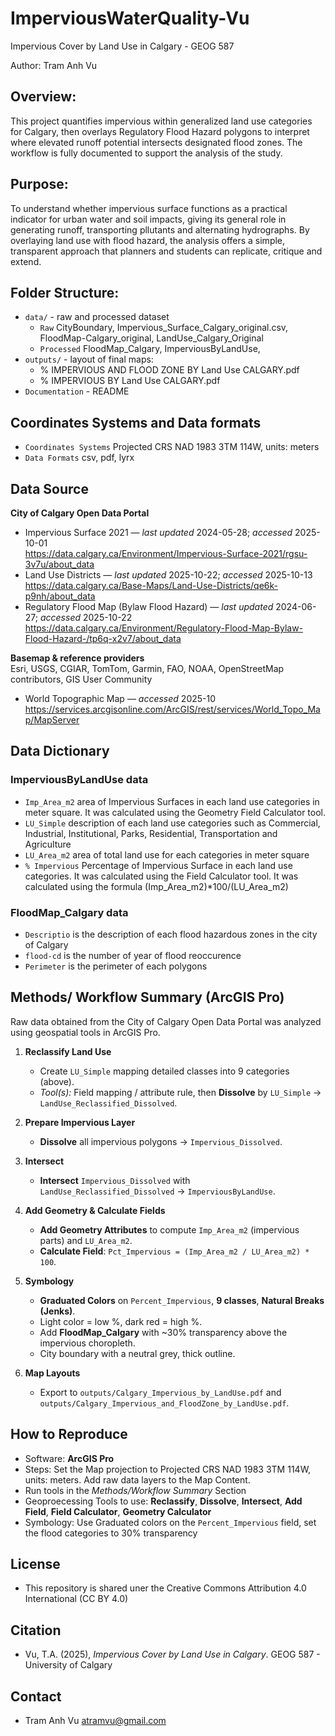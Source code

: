 # ImperviousWaterQuality-Vu
Impervious Cover by Land Use in Calgary - GEOG 587

Author: Tram Anh Vu

## Overview: 
This project quantifies impervious within generalized land use categories for Calgary, then overlays Regulatory Flood Hazard polygons to interpret where elevated runoff potential intersects designated flood zones. The workflow is fully documented to support the analysis of the study.
## Purpose: 
To understand whether impervious surface functions as a practical indicator for urban water and soil impacts, giving its general role in generating runoff, transporting pllutants and alternating hydrographs. By overlaying land use with flood hazard, the analysis offers a simple, transparent approach that planners and students can replicate, critique and extend.

## Folder Structure: 
   - `data/` - raw and processed dataset
      - `Raw` CityBoundary, Impervious_Surface_Calgary_original.csv, FloodMap-Calgary_original, LandUse_Calgary_Original
      - `Processed` FloodMap_Calgary, ImperviousByLandUse, 
   - `outputs/` - layout of final maps:
      - % IMPERVIOUS AND FLOOD ZONE BY Land Use CALGARY.pdf
      - % IMPERVIOUS BY Land Use CALGARY.pdf
   - `Documentation` -  README     

## Coordinates Systems and Data formats
   - `Coordinates Systems` Projected CRS NAD 1983 3TM 114W, units: meters
   - `Data Formats` csv, pdf, lyrx 

## Data Source
**City of Calgary Open Data Portal**
- Impervious Surface 2021 — *last updated* 2024-05-28; *accessed* 2025-10-01  
  https://data.calgary.ca/Environment/Impervious-Surface-2021/rgsu-3v7u/about_data
- Land Use Districts — *last updated* 2025-10-22; *accessed* 2025-10-13  
  https://data.calgary.ca/Base-Maps/Land-Use-Districts/qe6k-p9nh/about_data
- Regulatory Flood Map (Bylaw Flood Hazard) — *last updated* 2024-06-27; *accessed* 2025-10-22  
  https://data.calgary.ca/Environment/Regulatory-Flood-Map-Bylaw-Flood-Hazard-/tp6q-x2v7/about_data

**Basemap & reference providers**  
Esri, USGS, CGIAR, TomTom, Garmin, FAO, NOAA, OpenStreetMap contributors, GIS User Community  
- World Topographic Map — *accessed* 2025-10  
  https://services.arcgisonline.com/ArcGIS/rest/services/World_Topo_Map/MapServer

## Data Dictionary

  ### ImperviousByLandUse data
   
   - `Imp_Area_m2` area of Impervious Surfaces in each land use categories in meter square. It was calculated using the Geometry Field Calculator tool.
   - `LU_Simple` description of each land use categories such as Commercial, Industrial, Institutional, Parks, Residential, Transportation and Agriculture
   - `LU_Area_m2` area of total land use for each categories in meter square
   - `% Impervious` Percentage of Impervious Surface in each land use categories. It was calculated using the Field Calculator tool. It was calculated using the formula (Imp_Area_m2)*100/(LU_Area_m2)

 ### FloodMap_Calgary data

   - `Descriptio` is the description of each flood hazardous zones in the city of Calgary
   - `flood-cd` is the number of year of flood reoccurence 
   - `Perimeter` is the perimeter of each polygons
    
## Methods/ Workflow Summary (ArcGIS Pro)

   Raw data obtained from the City of Calgary Open Data Portal was analyzed using geospatial tools in ArcGIS Pro.

1. **Reclassify Land Use**  
   - Create `LU_Simple` mapping detailed classes into 9 categories (above).  
   - *Tool(s):* Field mapping / attribute rule, then **Dissolve** by `LU_Simple` → `LandUse_Reclassified_Dissolved`.

2. **Prepare Impervious Layer**  
   - **Dissolve** all impervious polygons → `Impervious_Dissolved`.

3. **Intersect**  
   - **Intersect** `Impervious_Dissolved` with `LandUse_Reclassified_Dissolved` → `ImperviousByLandUse`.

4. **Add Geometry & Calculate Fields**  
   - **Add Geometry Attributes** to compute `Imp_Area_m2` (impervious parts) and `LU_Area_m2`.  
   - **Calculate Field**: `Pct_Impervious = (Imp_Area_m2 / LU_Area_m2) * 100`.

5. **Symbology**  
   - **Graduated Colors** on `Percent_Impervious`, **9 classes**, **Natural Breaks (Jenks)**.  
   - Light color = low %, dark red = high %.  
   - Add **FloodMap_Calgary** with ~30% transparency above the impervious choropleth.  
   - City boundary with a neutral grey, thick outline.

6. **Map Layouts**  
   - Export to `outputs/Calgary_Impervious_by_LandUse.pdf` and  
     `outputs/Calgary_Impervious_and_FloodZone_by_LandUse.pdf`.

## How to Reproduce
 - Software: **ArcGIS Pro**
 - Steps: Set the Map projection to Projected CRS NAD 1983 3TM 114W, units: meters. Add raw data layers to the Map Content.
 - Run tools in the *Methods/Workflow Summary* Section
 - Geoproecessing Tools to use: **Reclassify**, **Dissolve**, **Intersect**, **Add Field**, **Field Calculator**, **Geometry Calculator**
 - Symbology: Use Graduated colors on the `Percent_Impervious` field, set the flood categories to 30% transparency
   
## License

   - This repository is shared uner the Creative Commons Attribution 4.0 International (CC BY 4.0)
     
## Citation

  - Vu, T.A. (2025), *Impervious Cover by Land Use in Calgary*. GEOG 587 - University of Calgary
   
## Contact

  - Tram Anh Vu atramvu@gmail.com 
